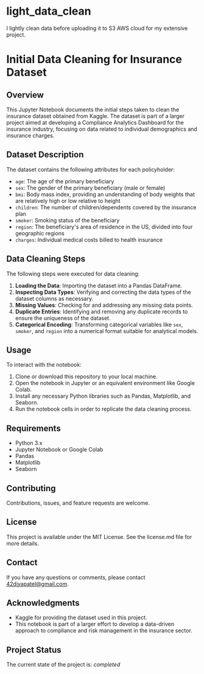 # light_data_clean
I lightly clean data before uploading it to S3 AWS cloud for my extensive project. 
# Initial Data Cleaning for Insurance Dataset

## Overview
This Jupyter Notebook documents the initial steps taken to clean the insurance dataset obtained from Kaggle. The dataset is part of a larger project aimed at developing a Compliance Analytics Dashboard for the insurance industry, focusing on data related to individual demographics and insurance charges.

## Dataset Description
The dataset contains the following attributes for each policyholder:
- `age`: The age of the primary beneficiary
- `sex`: The gender of the primary beneficiary (male or female)
- `bmi`: Body mass index, providing an understanding of body weights that are relatively high or low relative to height
- `children`: The number of children/dependents covered by the insurance plan
- `smoker`: Smoking status of the beneficiary
- `region`: The beneficiary's area of residence in the US, divided into four geographic regions
- `charges`: Individual medical costs billed to health insurance

## Data Cleaning Steps
The following steps were executed for data cleaning:
1. **Loading the Data**: Importing the dataset into a Pandas DataFrame.
2. **Inspecting Data Types**: Verifying and correcting the data types of the dataset columns as necessary.
3. **Missing Values**: Checking for and addressing any missing data points.
4. **Duplicate Entries**: Identifying and removing any duplicate records to ensure the uniqueness of the dataset.
5. **Categorical Encoding**: Transforming categorical variables like `sex`, `smoker`, and `region` into a numerical format suitable for analytical models.

## Usage
To interact with the notebook:
1. Clone or download this repository to your local machine.
2. Open the notebook in Jupyter or an equivalent environment like Google Colab.
3. Install any necessary Python libraries such as Pandas, Matplotlib, and Seaborn.
4. Run the notebook cells in order to replicate the data cleaning process.

## Requirements
- Python 3.x
- Jupyter Notebook or Google Colab
- Pandas
- Matplotlib
- Seaborn

## Contributing
Contributions, issues, and feature requests are welcome.

## License
This project is available under the MIT License. See the license.md file for more details.

## Contact
If you have any questions or comments, please contact 42diyapatel@gmail.com.

## Acknowledgments
- Kaggle for providing the dataset used in this project.
- This notebook is part of a larger effort to develop a data-driven approach to compliance and risk management in the insurance sector.

## Project Status
The current state of the project is: _completed_ 
